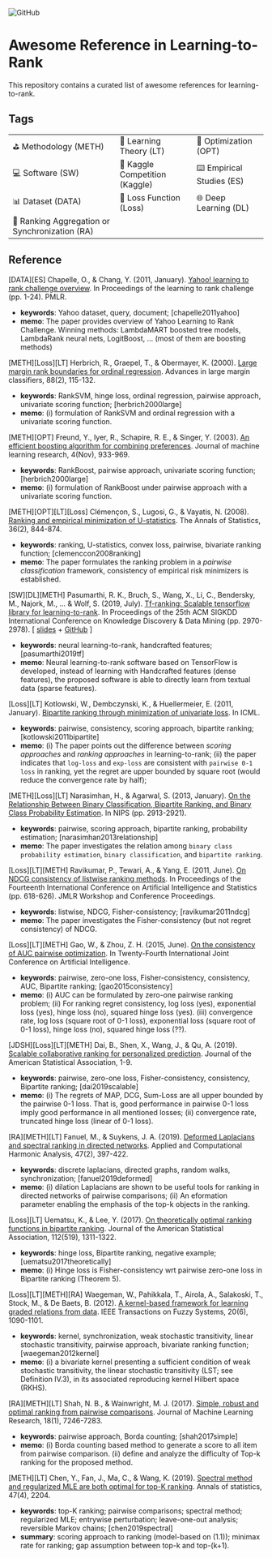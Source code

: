 ![GitHub](https://img.shields.io/badge/License-MIT-lightgrey.svg)

# Awesome Reference in Learning-to-Rank

This repository contains a curated list of awesome references for learning-to-rank.

## Tags

| | | |
|-|-|-|
| :golf: Methodology (METH) | :blue_book: Learning Theory (LT) | :dart: Optimization (OPT) | 
| :computer: Software (SW) | :duck: Kaggle Competition (Kaggle) | :keyboard: Empirical Studies (ES) |
| :bar_chart: Dataset (DATA) | :goal_net: Loss Function (Loss) | :globe_with_meridians: Deep Learning (DL) | 
| :arrows_counterclockwise: Ranking Aggregation or Synchronization (RA) |


## Reference

[DATA][ES] Chapelle, O., & Chang, Y. (2011, January). [Yahoo! learning to rank challenge overview](http://proceedings.mlr.press/v14/chapelle11a). In Proceedings of the learning to rank challenge (pp. 1-24). PMLR. 

- **keywords**: Yahoo dataset, query, document; [chapelle2011yahoo]
- **memo**: The paper provides overview of Yahoo Learning to Rank Challenge. Winning methods: LambdaMART boosted tree models, LambdaRank neural nets, LogitBoost, ... (most of them are boosting methods)

[METH][Loss][LT] Herbrich, R., Graepel, T., & Obermayer, K. (2000). [Large margin rank boundaries for ordinal regression](https://scholar.google.com/scholar?hl=en&as_sdt=0%2C5&q=Large+margin+rank+boundaries+for+ordinal+regression&btnG=). Advances in large margin classifiers, 88(2), 115-132.

- **keywords**: RankSVM, hinge loss, ordinal regression, pairwise approach, univariate scoring function; [herbrich2000large]
- **memo**: (i) formulation of RankSVM and ordinal regression with a univariate scoring function.

[METH][OPT] Freund, Y., Iyer, R., Schapire, R. E., & Singer, Y. (2003). [An efficient boosting algorithm for combining preferences](https://www.jmlr.org/papers/volume4/freund03a/freund03a.pdf). Journal of machine learning research, 4(Nov), 933-969.

- **keywords**: RankBoost, pairwise approach, univariate scoring function; [herbrich2000large]
- **memo**: (i) formulation of RankBoost under pairwise approach with a univariate scoring function. 


[METH][OPT][LT][Loss] Clémençon, S., Lugosi, G., & Vayatis, N. (2008). [Ranking and empirical minimization of U-statistics](https://projecteuclid.org/journals/annals-of-statistics/volume-36/issue-2/Ranking-and-Empirical-Minimization-of-U-statistics/10.1214/009052607000000910.full). The Annals of Statistics, 36(2), 844-874. 

- **keywords**: ranking, U-statistics, convex loss, pairwise, bivariate ranking function; [clemenccon2008ranking]
- **memo**: The paper formulates the ranking problem in a *pairwise classification* framework, consistency of empirical risk minimizers is established.

[SW][DL][METH] Pasumarthi, R. K., Bruch, S., Wang, X., Li, C., Bendersky, M., Najork, M., ... & Wolf, S. (2019, July). [Tf-ranking: Scalable tensorflow library for learning-to-rank](https://dl.acm.org/doi/abs/10.1145/3292500.3330677). In Proceedings of the 25th ACM SIGKDD International Conference on Knowledge Discovery & Data Mining (pp. 2970-2978). [ [slides](https://github.com/tensorflow/ranking) + [GitHub](https://github.com/tensorflow/ranking) ] 

- **keywords**: neural learning-to-rank, handcrafted features; [pasumarthi2019tf]
- **memo**: Neural learning-to-rank software based on TensorFlow is developed, instead of learning with Handcrafted features (dense features), the proposed software is able to directly learn from textual data (sparse features).


[Loss][LT] Kotlowski, W., Dembczynski, K., & Huellermeier, E. (2011, January). [Bipartite ranking through minimization of univariate loss](https://icml.cc/2011/papers/567_icmlpaper.pdf). In ICML. 

- **keywords**: pairwise, consistency, scoring approach, bipartite ranking; [kotlowski2011bipartite]
- **memo**: (i) The paper points out the difference between *scoring approaches* and *ranking approaches* in learning-to-rank; (ii) the paper indicates that `log-loss` and `exp-loss` are consistent with `pairwise 0-1 loss` in ranking, yet the regret are upper bounded by square root (would reduce the convergence rate by half); 

[METH][Loss][LT] Narasimhan, H., & Agarwal, S. (2013, January). [On the Relationship Between Binary Classification, Bipartite Ranking, and Binary Class Probability Estimation](http://clweb.csa.iisc.ac.in/harikrishna/Papers/Classification-ranking-cpe/nips-13-relationship-classification-ranking-cpe.pdf). In NIPS (pp. 2913-2921). 

- **keywords**: pairwise, scoring approach, bipartite ranking, probability estimation; [narasimhan2013relationship]
- **memo**: The paper investigates the relation among `binary class probability estimation`, `binary classification`, and `bipartite ranking`. 


[Loss][LT][METH] Ravikumar, P., Tewari, A., & Yang, E. (2011, June). [On NDCG consistency of listwise ranking methods](http://proceedings.mlr.press/v15/ravikumar11a.html). In Proceedings of the Fourteenth International Conference on Artificial Intelligence and Statistics (pp. 618-626). JMLR Workshop and Conference Proceedings. 

- **keywords**: listwise, NDCG, Fisher-consistency; [ravikumar2011ndcg]
- **memo**: The paper investigates the Fisher-consistency (but not regret consistency) of NDCG. 

[Loss][LT][METH] Gao, W., & Zhou, Z. H. (2015, June). [On the consistency of AUC pairwise optimization](https://www.aaai.org/ocs/index.php/IJCAI/IJCAI15/paper/viewPDFInterstitial/11320/10793). In Twenty-Fourth International Joint Conference on Artificial Intelligence. 

- **keywords**: pairwise, zero-one loss, Fisher-consistency, consistency, AUC, Bipartite ranking; [gao2015consistency]
- **memo**: (i) AUC can be formulated by zero-one pairwise ranking problem; (ii) For ranking regret consistency, log loss (yes), exponential loss (yes), hinge loss (no), squared hinge loss (yes). (iii) convergence rate, log loss (square root of 0-1 loss), exponential loss (square root of 0-1 loss), hinge loss (no), squared hinge loss (??).

[JDSH][Loss][LT][METH] Dai, B., Shen, X., Wang, J., & Qu, A. (2019). [Scalable collaborative ranking for personalized prediction](https://doi.org/10.1080/01621459.2019.1691562). Journal of the American Statistical Association, 1-9. 

- **keywords**: pairwise, zero-one loss, Fisher-consistency, consistency, Bipartite ranking; [dai2019scalable]
- **memo**: (i) The regrets of MAP, DCG, Sum-Loss are all upper bounded by the pairwise 0-1 loss. That is, good performance in pairwise 0-1 loss imply good performance in all mentioned losses; (ii) convergence rate, truncated hinge loss (linear of 0-1 loss).

[RA][METH][LT] Fanuel, M., & Suykens, J. A. (2019). [Deformed Laplacians and spectral ranking in directed networks](https://arxiv.org/pdf/1511.00492.pdf). Applied and Computational Harmonic Analysis, 47(2), 397-422. 

- **keywords**: discrete laplacians, directed graphs, random walks, synchronization; [fanuel2019deformed]
- **memo**: (i) dilation Laplacians are shown to be useful tools for ranking in directed networks of pairwise comparisons; (ii) An eformation parameter enabling the emphasis of the top-k objects in the ranking.

[Loss][LT] Uematsu, K., & Lee, Y. (2017). [On theoretically optimal ranking functions in bipartite ranking](http://citeseerx.ist.psu.edu/viewdoc/download?doi=10.1.1.452.2387&rep=rep1&type=pdf). Journal of the American Statistical Association, 112(519), 1311-1322. 

- **keywords**: hinge loss, Bipartite ranking, negative example; [uematsu2017theoretically]
- **memo**: (i) Hinge loss is Fisher-consistency wrt pairwise zero-one loss in Bipartite ranking (Theorem 5).

[Loss][LT][METH][RA] Waegeman, W., Pahikkala, T., Airola, A., Salakoski, T., Stock, M., & De Baets, B. (2012). [A kernel-based framework for learning graded relations from data](https://ieeexplore.ieee.org/stamp/stamp.jsp?tp=&arnumber=6179986). IEEE Transactions on Fuzzy Systems, 20(6), 1090-1101.

- **keywords**: kernel, synchronization, weak stochastic transitivity, linear stochastic transitivity, pairwise approach, bivariate ranking function; [waegeman2012kernel]
- **memo**: (i) a bivariate kernel presenting a sufficient condition of weak stochastic transitivity, the linear stochastic transitivity (LST; see Definition IV.3), in its associated reproducing kernel Hilbert space (RKHS).

[RA][METH][LT] Shah, N. B., & Wainwright, M. J. (2017). [Simple, robust and optimal ranking from pairwise comparisons](https://www.jmlr.org/papers/volume18/16-206/16-206.pdf). Journal of Machine Learning Research, 18(1), 7246-7283.

- **keywords**: pairwise approach, Borda counting; [shah2017simple]
- **memo**: (i) Borda counting based method to generate a score to all item from pairwise comparison. (ii) define and analyze the difficulty of Top-k ranking for the proposed method.

[METH][LT] Chen, Y., Fan, J., Ma, C., & Wang, K. (2019). [Spectral method and regularized MLE are both optimal for top-K ranking](https://www.ncbi.nlm.nih.gov/pmc/articles/PMC6785035/). Annals of statistics, 47(4), 2204.

- **keywords**: top-K ranking; pairwise comparisons; spectral method; regularized MLE; entrywise perturbation; leave-one-out analysis; reversible Markov chains; [chen2019spectral]
- **summary**: scoring approach to ranking (model-based on (1.1)); minimax rate for ranking; gap assumption between top-k and top-(k+1).
